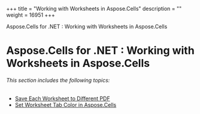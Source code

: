 +++
title = "Working with Worksheets in Aspose.Cells" 
description = "" 
weight = 16951 
+++

Aspose.Cells for .NET : Working with Worksheets in Aspose.Cells  

# Aspose.Cells for .NET : Working with Worksheets in Aspose.Cells


###### This section includes the following topics:  

*   [Save Each Worksheet to Different PDF](https://docs2.aspose.com/cells/net/plugins/asposecellsnetfornpoi/missingfeaturesinnpoi/workingwithworksheetsinasposecells/save+each+worksheet+to+different+pdf)
*   [Set Worksheet Tab Color in Aspose.Cells](https://docs2.aspose.com/cells/net/plugins/asposecellsnetfornpoi/missingfeaturesinnpoi/workingwithworksheetsinasposecells/set+worksheet+tab+color+in+aspose.cells)

